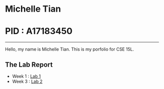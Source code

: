 # Michelle Tian
# PID : A17183450
---

Hello, my name is Michelle Tian. This is my porfolio for CSE 15L.

## The Lab Report
* Week 1 : [Lab 1](https://michelletian1.github.io/cse15l-lab-reports/lab-report1)
* Week 3 : [Lab 2](https://michelletian1.github.io/cse15l-lab-reports/lab-report2)
